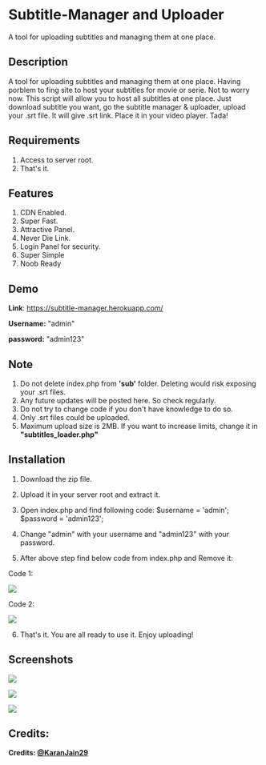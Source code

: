 # Subtitle-Manager and Uploader
A tool for uploading subtitles and managing them at one place.

## Description
A tool for uploading subtitles and managing them at one place. Having porblem to fing site to host your subtitles for movie or serie. Not to worry now. This script will allow you to host all subtitles at one place. Just download subtitle you want, go the subtitle manager & uploader, upload your .srt file. It will give .srt link. Place it in your video player. Tada! 

## Requirements
1. Access to server root.
2. That's it. 

## Features

1. CDN Enabled.
2. Super Fast.
3. Attractive Panel.
4. Never Die Link.
4. Login Panel for security.
5. Super Simple
6. Noob Ready

## Demo

<p><b>Link</b>: <a href='https://subtitle-manager.herokuapp.com/' target="_blank">https://subtitle-manager.herokuapp.com/</a>
<p><b>Username:</b> "admin"</p>
<p><b>password:</b> "admin123"</p>

## Note
1. Do not delete index.php from <b>'sub'</b> folder. Deleting would risk exposing your .srt files.
2. Any future updates will be posted here. So check regularly.
3. Do not try to change code if you don't have knowledge to do so.
4. Only .srt files could be uploaded.
5. Maximum upload size is 2MB. If you want to increase limits, change it in <b>"subtitles_loader.php"</b>

## Installation
1. Download the zip file.
2. Upload it in your server root and extract it. 
3. Open index.php and find following code:
$username = 'admin';
$password = 'admin123';

4. Change "admin" with your username and "admin123" with your password.
5. After above step find below code from index.php and Remove it: 

Code 1:

![](https://i.imgur.com/NGerUBh.png)


Code 2:

![](https://i.imgur.com/kpPMQho.png)

6. That's it. You are all ready to use it. Enjoy uploading!

## Screenshots

![](https://i.imgur.com/7DN0DvL.png)

![](https://i.imgur.com/xePSZlM.png)

![](https://i.imgur.com/B51aN2F.png)

## Credits:

<p><b>Credits: <a href="https://github.com/KaranJain29" target="_blank">@KaranJain29</a></b></p>
